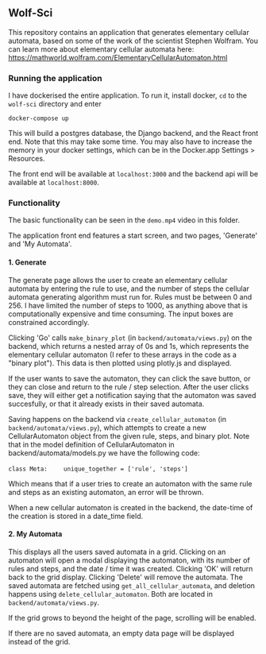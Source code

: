 ## Wolf-Sci

This repository contains an application that generates elementary cellular automata, based on some of the work of the scientist Stephen Wolfram. You can learn more about elementary cellular automata here: https://mathworld.wolfram.com/ElementaryCellularAutomaton.html

### Running the application

I have dockerised the entire application. To run it, install docker, `cd` to the `wolf-sci` directory and enter

`docker-compose up`

This will build a postgres database, the Django backend, and the React front end. Note that this may take some time. You may also have to increase the memory in your docker settings, which can be in the Docker.app Settings > Resources.

The front end will be available at `localhost:3000` and the backend api will be available at `localhost:8000`.

### Functionality

The basic functionality can be seen in the `demo.mp4` video in this folder.

The application front end features a start screen, and two pages, 'Generate' and 'My Automata'.

#### 1. Generate

The generate page allows the user to create an elementary cellular automata by entering the rule to use, and the number of steps the cellular automata generating algorithm must run for. Rules must be between 0 and 256. I have limited the number of steps to 1000, as anything above that is computationally expensive and time consuming. The input boxes are constrained accordingly.

Clicking 'Go' calls `make_binary_plot` (in `backend/automata/views.py`) on the backend, which returns a nested array of 0s and 1s, which represents the elementary cellular automaton (I refer to these arrays in the code as a "binary plot"). This data is then plotted using plotly.js and displayed.

If the user wants to save the automaton, they can click the save button, or they can close and return to the rule / step selection. After the user clicks save, they will either get a notification saying that the automaton was saved succesfully, or that it already exists in their saved automata.

Saving happens on the backend via `create_cellular_automaton` (in `backend/automata/views.py`), which attempts to create a new CellularAutomaton object from the given rule, steps, and binary plot. Note that in the model definition of CellularAutomaton in backend/automata/models.py we have the following code:

`class Meta:`
`    unique_together = ['rule', 'steps']`

Which means that if a user tries to create an automaton with the same rule and steps as an existing automaton, an error will be thrown.

When a new cellular automaton is created in the backend, the date-time of the creation is stored in a date_time field.

#### 2. My Automata

This displays all the users saved automata in a grid. Clicking on an automaton will open a modal displaying the automaton, with its number of rules and steps, and the date / time it was created. Clicking 'OK' will return back to the grid display. Clicking 'Delete' will remove the automata. The saved automata are fetched using `get_all_cellular_automata`, and deletion happens using `delete_cellular_automaton`. Both are located in `backend/automata/views.py`.

If the grid grows to beyond the height of the page, scrolling will be enabled.

If there are no saved automata, an empty data page will be displayed instead of the grid.
